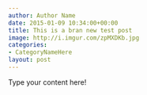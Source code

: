 ```yaml
---
author: Author Name
date: 2015-01-09 10:34:00+00:00
title: This is a bran new test post
image: http://i.imgur.com/zpMXDKb.jpg
categories:
- CategoryNameHere
layout: post
---
```


Type your content here!
